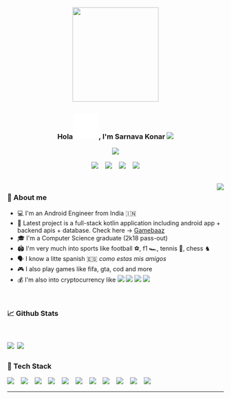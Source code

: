 
<h3 align="center"><img width="200" height="220" src="https://d1ok5audnc2xsv.cloudfront.net/hire-developers-risk-free-upstack.png" /></h3>

<h3 align="center">Hola<img src="https://github.com/Kathryn-Jie/Kathryn-Jie/blob/main/wave.gif" width="60px"/>, I'm Sarnava Konar  <img src="https://emojis.slackmojis.com/emojis/images/1531849430/4246/blob-sunglasses.gif?1531849430" width="28"/></h3>

<p align="center">
  <img src="https://gpvc.arturio.dev/sarnavakonar"/>
</p>

<p align="center">
  <a href="https://twitter.com/SarnavaKonar"><img src="https://www.freeiconspng.com/thumbs/logo-twitter-png/blue-logo-twitter-birds-emblem-3.png" height="25"/></a> 
  &nbsp&nbsp
  <a href="https://www.linkedin.com/in/sarnava-konar-078219115"><img src="https://cdn-icons-png.flaticon.com/512/174/174857.png" height="25"/></a> 
  &nbsp&nbsp
  <a href="https://instagram.com/sarnava_konar"><img src="https://pbs.twimg.com/media/EeLBSNQXsAA3Q5o.png" height="25"/></a> 
  &nbsp&nbsp
  <a href="https://www.reddit.com/user/sarnava"><img src="https://www.reddiquette.com/wp-content/uploads/2020/09/What-Is-The-Reddit-Logo-Called.png" height="25"/></a> 
</p>
</br>

<img align='right' src='https://media2.giphy.com/media/IbrrT7xpgvB9lw2VDr/giphy.gif' >

### 📖 About me

* 💻 I'm an Android Engineer from India 🇮🇳
* 🎨 Latest project is a full-stack kotlin application including android app + backend apis + database. Check here -> [Gamebaaz](https://github.com/sarnavakonar/Gamebaaz)
* 🎓 I'm a Computer Science graduate (2k18 pass-out)
* 🏟️ I'm very much into sports like football ⚽, f1 🏎️, tennis 🎾, chess ♞
* 🗣️ I know a litte spanish 🇪🇸 *como estas mis amigos*
* 🎮 I also play games like fifa, gta, cod and more
* 💰 I'm also into cryptocurrency like <img src="https://cryptocompetitions.online/wp-content/uploads/2021/06/blogo.png" height="20"/> <img src="https://res.cloudinary.com/crunchbase-production/image/upload/c_lpad,f_auto,q_auto:eco,dpr_1/v1476103033/xfu7exy5y6rkscsm1kns.png" height="20"/> <img src="https://upload.wikimedia.org/wikipedia/en/5/53/Shiba_Inu_coin_logo.png" height="20"/> <img src="https://assets.coingecko.com/coins/images/8284/large/luna1557227471663.png?1567147072" height="20"/>
</br>

### 📈 Github Stats

<h1 align="left">
  <img src="https://github-readme-stats.vercel.app/api?username=sarnavakonar&count_private=true&show_icons=true&include_all_commits=true" height="200" />
  <img src="https://github-readme-stats.vercel.app/api/top-langs/?username=sarnavakonar&layout=demo" height="200" />
</h1>

### 🔨 Tech Stack

<p align="left">
  <img src="https://img.shields.io/badge/Android-3DDC84?style=for-the-badge&logo=android&logoColor=white" /> 
  &nbsp&nbsp
  <img src="https://img.shields.io/badge/Kotlin-0095D5?&style=for-the-badge&logo=kotlin&logoColor=white" />
  &nbsp&nbsp
  <img src="https://img.shields.io/badge/Android_Studio-3DDC84?style=for-the-badge&logo=android-studio&logoColor=white" /> 
  &nbsp&nbsp
  <img src="https://img.shields.io/badge/Java-ED8B00?style=for-the-badge&logo=java&logoColor=white" /> 
  &nbsp&nbsp
  <img src="https://img.shields.io/badge/MySQL-00000F?style=for-the-badge&logo=mysql&logoColor=white" /> 
  &nbsp&nbsp 
  <img src="https://img.shields.io/badge/MongoDB-4EA94B?style=for-the-badge&logo=mongodb&logoColor=white" /> 
  &nbsp&nbsp
  <img src="https://img.shields.io/badge/firebase-ffca28?style=for-the-badge&logo=firebase&logoColor=black" /> 
  &nbsp&nbsp
  <img src="https://img.shields.io/badge/Postman-FF6C37?style=for-the-badge&logo=Postman&logoColor=white" /> 
  &nbsp&nbsp
  <img src="https://img.shields.io/badge/Git-F05032?style=for-the-badge&logo=git&logoColor=white" /> 
  &nbsp&nbsp
  <img src="https://img.shields.io/badge/Jira-0052CC?style=for-the-badge&logo=Jira&logoColor=white" />
  &nbsp&nbsp
  <img src="https://img.shields.io/badge/Heroku-430098?style=for-the-badge&logo=heroku&logoColor=white" /> 
</p>

---
